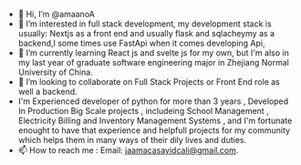 - 👋 Hi, I’m @amaanoA
- 👀 I’m interested in full stack development, my development stack is usually: Nextjs as a front end and usually flask and sqlacheymy as a backend,I some times use FastApi when it comes developing Api,
- 🌱 I’m currently learning React js and svelte js for my own, but I'm also in my last year of graduate software engineering major in Zhejiang Normal University of China.
- 💞️ I’m looking to collaborate on Full Stack Projects or Front End role as well a backend.
-    I'm Experienced developer of python for more than 3 years , Developed In Production Big Scale projects , includeing School Management , Electricity Billing and Inventory Management Systems , and I'm fortunate enought to have that experience and helpfull projects for my community which helps them in many ways of their dily lives and duties.
- 📫 How to reach me : Email: jaamacasayidcali@gmail.com.
<!---
amaanoA/amaanoA is a ✨ special ✨ repository because its `README.md` (this file) appears on your GitHub profile.
You can click the Preview link to take a look at your changes.
--->
